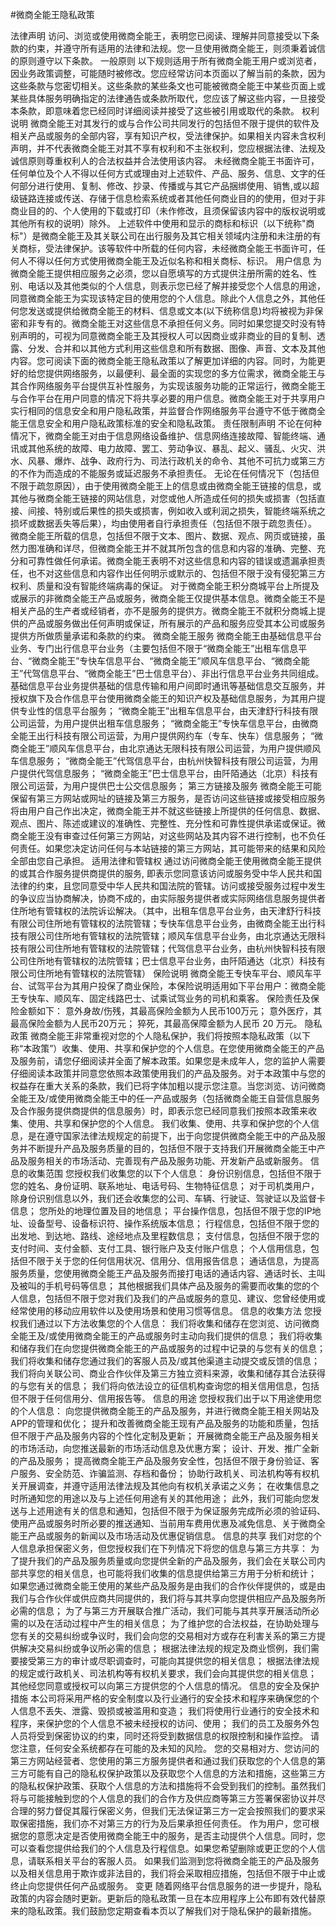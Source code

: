 #微商全能王隐私政策

法律声明 访问、浏览或使用微商全能王，表明您已阅读、理解并同意接受以下条款的约束，并遵守所有适用的法律和法规。您一旦使用微商全能王，则须秉着诚信的原则遵守以下条款。 一般原则 以下规则适用于所有微商全能王用户或浏览者，因业务政策调整，可能随时被修改。您应经常访问本页面以了解当前的条款，因为这些条款与您密切相关。这些条款的某些条文也可能被微商全能王中某些页面上或某些具体服务明确指定的法律通告或条款所取代，您应该了解这些内容，一旦接受本条款，即意味着您已经同时详细阅读并接受了这些被引用或取代的条款。 权利说明 微商全能王对其发行的或与合作公司共同发行的包括但不限于提供的软件及相关产品或服务的全部内容，享有知识产权，受法律保护。如果相关内容未含权利声明，并不代表微商全能王对其不享有权利和不主张权利，您应根据法律、法规及诚信原则尊重权利人的合法权益并合法使用该内容。 未经微商全能王书面许可，任何单位及个人不得以任何方式或理由对上述软件、产品、服务、信息、文字的任何部分进行使用、复制、修改、抄录、传播或与其它产品捆绑使用、销售,或以超级链路连接或传送、存储于信息检索系统或者其他任何商业目的的使用，但对于非商业目的的、个人使用的下载或打印（未作修改，且须保留该内容中的版权说明或其他所有权的说明）除外。 上述软件中使用和显示的商标和标识（以下统称"商标"）是微商全能王及其关联公司在出行服务及其它相关领域内注册和未注册的有关商标，受法律保护。该等软件中所载的任何内容，未经微商全能王书面许可，任何人不得以任何方式使用微商全能王及近似名称和相关商标、标识。 用户信息 为微商全能王提供相应服务之必须，您以自愿填写的方式提供注册所需的姓名、性别、电话以及其他类似的个人信息，则表示您已经了解并接受您个人信息的用途，同意微商全能王为实现该特定目的使用您的个人信息。除此个人信息之外，其他任何您发送或提供给微商全能王的材料、信息或文本(以下统称信息)均将被视为非保密和非专有的。微商全能王对这些信息不承担任何义务。同时如果您提交时没有特别声明的，可视为同意微商全能王及其授权人可以因商业或非商业的目的复制、透露、分发、合并和以其他方式利用这些信息和所有数据、图像、声音、文本及其他内容。您可阅读下面的微商全能王隐私政策以了解更加详细的内容。同时，为能更好的给您提供网络服务，以最便利、最全面的实现您的多方位需求，微商全能王与其合作网络服务平台提供互补性服务，为实现该服务功能的正常运行，微商全能王与合作平台在用户同意的情况下将共享必要的用户信息。微商全能王对于共享用户实行相同的信息安全和用户隐私政策，并监督合作网络服务平台遵守不低于微商全能王信息安全和用户隐私政策标准的安全和隐私政策。 责任限制声明 不论在何种情况下，微商全能王对由于信息网络设备维护、信息网络连接故障、智能终端、通讯或其他系统的故障、电力故障、罢工、劳动争议、暴乱、起义、骚乱、火灾、洪水、风暴、爆炸、战争、政府行为、司法行政机关的命令、其他不可抗力或第三方的不作为而造成的不能服务或延迟服务不承担责任。 无论在任何情况下（包括但不限于疏忽原因），由于使用微商全能王上的信息或由微商全能王链接的信息，或其他与微商全能王链接的网站信息，对您或他人所造成任何的损失或损害（包括直接、间接、特别或后果性的损失或损害，例如收入或利润之损失，智能终端系统之损坏或数据丢失等后果），均由使用者自行承担责任（包括但不限于疏忽责任）。 微商全能王所载的信息，包括但不限于文本、图片、数据、观点、网页或链接，虽然力图准确和详尽，但微商全能王并不就其所包含的信息和内容的准确、完整、充分和可靠性做任何承诺。微商全能王表明不对这些信息和内容的错误或遗漏承担责任，也不对这些信息和内容作出任何明示或默示的、包括但不限于没有侵犯第三方权利、质量和没有智能终端病毒的保证。 对于微商全能王积分商城平台上所提及或展示的非微商全能王产品或服务，微商全能王仅提供基本信息。微商全能王不是相关产品的生产者或经销者，亦不是服务的提供方。微商全能王不就积分商城上提供的产品或服务做出任何声明或保证，所有展示的产品和服务应受其本公司或服务提供方所做质量承诺和条款的约束。 微商全能王服务 微商全能王由基础信息平台业务、专门出行信息平台业务（主要包括但不限于“微商全能王”出租车信息平台、“微商全能王”专快车信息平台、“微商全能王”顺风车信息平台、“微商全能王”代驾信息平台、“微商全能王”巴士信息平台）、非出行信息平台业务共同组成。 基础信息平台业务提供基础的信息传输和用户间即时通讯等基础信息交互服务，并授权旗下及合作信息平台使用微商全能王的知识产权及基础信息服务，为其用户提供专业性的信息平台服务； “微商全能王”出租车信息平台，由天津舒行科技有限公司运营，为用户提供出租车信息服务； “微商全能王”专快车信息平台，由微商全能王出行科技有限公司运营，为用户提供网约车（专车、快车）信息服务； “微商全能王”顺风车信息平台，由北京通达无限科技有限公司运营，为用户提供顺风车信息服务； “微商全能王”代驾信息平台，由杭州快智科技有限公司运营，为用户提供代驾信息服务； “微商全能王”巴士信息平台，由阡陌通达（北京）科技有限公司运营，为用户提供巴士公交信息服务； 第三方链接及服务 微商全能王可能保留有第三方网站或网址的链接及第三方服务，是否访问这些链接或接受相应服务将由用户自己作出决定，微商全能王并不就这些链接上所提供的任何信息、数据、观点、图片、陈述或建议的准确性、完整性、充分性和可靠性提供承诺或保证。微商全能王没有审查过任何第三方网站，对这些网站及其内容不进行控制，也不负任何责任。如果您决定访问任何与本站链接的第三方网站，其可能带来的结果和风险全部由您自己承担。 适用法律和管辖权 通过访问微商全能王使用微商全能王提供的或其合作服务提供商提供的服务, 即表示您同意该访问或服务受中华人民共和国法律的约束，且您同意受中华人民共和国法院的管辖。访问或接受服务过程中发生的争议应当协商解决，协商不成的，由实际服务提供者或实际网络信息服务提供者住所地有管辖权的法院诉讼解决。（其中，出租车信息平台业务，由天津舒行科技有限公司住所地有管辖权的法院管辖；专快车信息平台业务，由微商全能王出行科技有限公司住所地有管辖权的法院管辖；顺风车信息平台业务，由北京通达无限科技有限公司住所地有管辖权的法院管辖；代驾信息平台业务，由杭州快智科技有限公司住所地有管辖权的法院管辖；巴士信息平台业务，由阡陌通达（北京）科技有限公司住所地有管辖权的法院管辖） 保险说明 微商全能王专快车平台、顺风车平台、试驾平台为其用户投保了商业保险，本保险说明适用如下平台用户：微商全能王专快车、顺风车、固定线路巴士、试乘试驾业务的司机和乘客。 保险责任及保险金额如下： 意外身故/伤残，其最高保险金额为人民币100万元； 意外医疗，其最高保险金额为人民币20万元； 猝死，其最高保障金额为人民币 20 万元。 隐私政策 微商全能王非常重视对您的个人隐私保护，我们将按照本隐私政策（以下称“本政策”）收集、使用、共享和保护您的个人信息。在您使用微商全能王的产品及服务前，请您仔细阅读并全面了解本政策。如果您是未成年人，您的监护人需要仔细阅读本政策并同意您依照本政策使用我们的产品及服务。对于本政策中与您的权益存在重大关系的条款，我们已将字体加粗以提示您注意。当您浏览、访问微商全能王及/或使用微商全能王中的任一产品或服务（包括微商全能王自营信息服务及合作服务提供商提供的信息服务）时，即表示您已经同意我们按照本政策来收集、使用、共享和保护您的个人信息。 我们收集、使用、共享和保护您的个人信息，是在遵守国家法律法规规定的前提下，出于向您提供微商全能王中的产品及服务并不断提升产品及服务质量的目的，包括但不限于支持我们开展微商全能王中产品及服务相关的市场活动、完善现有产品及服务功能、开发新产品或新服务。 信息的收集范围 您授权我们收集您的以下个人信息： 身份识别信息，包括但不限于您的姓名、身份证明、联系地址、电话号码、生物特征信息； 对于司机类用户，除身份识别信息以外，我们还会收集您的公司、车辆、行驶证、驾驶证以及监督卡信息； 您所处的地理位置及目的地信息； 平台操作信息，包括但不限于您的IP地址、设备型号、设备标识符、操作系统版本信息； 行程信息，包括但不限于您的出发地、到达地、路线、途经地点及里程数信息； 支付信息，包括但不限于您的支付时间、支付金额、支付工具、银行账户及支付账户信息； 个人信用信息，包括但不限于关于您的任何信用状况、信用分、信用报告信息； 通话信息，为提高服务质量，您使用微商全能王产品及服务而接打电话的通话内容、通话时长、主叫及被叫的手机号码等信息； 其他根据我们具体产品及服务的需要而收集的您的个人信息，包括但不限于您对我们及我们的产品或服务的意见、建议、您曾经使用或经常使用的移动应用软件以及使用场景和使用习惯等信息。 信息的收集方法 您授权我们通过以下方法收集您的个人信息： 我们将收集和储存在您浏览、访问微商全能王及/或使用微商全能王的产品或服务时主动向我们提供的信息； 我们将收集和储存我们在向您提供微商全能王的产品或服务的过程中记录的与您有关的信息； 我们将收集和储存您通过我们的客服人员及/或其他渠道主动提交或反馈的信息； 我们将向关联公司、商业合作伙伴及第三方独立资料来源，收集和储存其合法获得的与您有关的信息； 我们将向依法设立的征信机构查询您的相关信用信息，包括但不限于任何信用分、信用报告等。 信息的用途 您授权我们出于以下用途使用您的个人信息： 向您提供微商全能王的产品及服务，并进行微商全能王相关网站及APP的管理和优化； 提升和改善微商全能王现有产品及服务的功能和质量，包括但不限于产品及服务内容的个性化定制及更新； 开展微商全能王产品及服务相关的市场活动，向您推送最新的市场活动信息及优惠方案； 设计、开发、推广全新的产品及服务； 提高微商全能王产品及服务安全性，包括但不限于身份验证、客户服务、安全防范、诈骗监测、存档和备份； 协助行政机关、司法机构等有权机关开展调查，并遵守适用法律法规及其他向有权机关承诺之义务； 在收集信息之时所通知您的用途以及与上述任何用途有关的其他用途； 此外，我们可能向您发送与上述用途有关的信息和通知，包括但不限于为保证服务完成所必须的验证码、使用产品或服务时所必要的推送通知、当前用车费用优惠及减免信息、关于微商全能王产品或服务的新闻以及市场活动及优惠促销信息。 信息的共享 我们对您的个人信息承担保密义务，但您授权我们在下列情况下将您的信息与第三方共享： 为了提升我们的产品及服务质量或向您提供全新的产品及服务，我们会在关联公司内部共享您的相关信息，也可能将我们收集的信息提供给第三方用于分析和统计； 如果您通过微商全能王使用的某些产品及服务是由我们的合作伙伴提供的，或是由我们与合作伙伴或供应商共同提供的，我们将与其共享向您提供相应产品及服务所必需的信息； 为了与第三方开展联合推广活动，我们可能与其共享开展活动所必需的以及在活动过程中产生的相关信息； 为了维护您的合法权益，在协助处理与您有关的交易纠纷或争议时，我们会向您的交易相对方或存在利害关系的第三方提供解决交易纠纷或争议所必需的信息； 根据法律法规的规定及商业惯例，我们需要接受第三方的审计或尽职调查时，可能向其提供您的相关信息； 根据法律法规的规定或行政机关、司法机构等有权机关要求，我们会向其提供您的相关信息； 其他经您同意或授权可以向第三方提供您的个人信息的情况。 信息的安全及保护措施 本公司将采用严格的安全制度以及行业通行的安全技术和程序来确保您的个人信息不丢失、泄露、毁损或被滥用和变造； 我们将使用行业通行的安全技术和程序，来保护您的个人信息不被未经授权的访问、使用； 我们的员工及服务外包人员将受到保密协议的约束，同时还将受到数据信息的权限控制和操作监控。 请您注意，任何安全系统都存在可能的及未知的风险。 您的交易相对方、您访问的第三方网站经营者、您使用的第三方服务提供者和通过我们获取您的个人信息的第三方可能有自己的隐私权保护政策以及获取您个人信息的方法和措施，这些第三方的隐私权保护政策、获取个人信息的方法和措施将不会受到我们的控制。虽然我们将与可能接触到您的个人信息的我们的合作方及供应商等第三方签署保密协议并尽合理的努力督促其履行保密义务，但我们无法保证第三方一定会按照我们的要求采取保密措施，我们亦不对第三方的行为及后果承担任何责任。 作为用户，您可根据您的意愿决定是否使用微商全能王中的服务，是否主动提供个人信息。同时，您可以查看您提供给我们的个人信息及行程信息。如果您希望删除或更正您的个人信息，请联系相关平台的客服人员。 如果我们监测到您将微商全能王的产品及服务以及相关信息用于欺诈或非法目的，我们将会采取相应措施，包括但不限于中止或终止向您提供任何产品或服务。 变更 随着网络平台信息服务的进一步提升，隐私政策的内容会随时更新。更新后的隐私政策一旦在本应用程序上公布即有效代替原来的隐私政策。我们鼓励您定期查看本页以了解我们对于隐私保护的最新措施。
